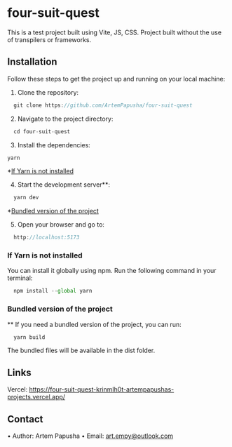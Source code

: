 # four-suit-quest

This is a test project built using Vite, JS, CSS. Project built without the use of transpilers or frameworks.

## Installation

Follow these steps to get the project up and running on your local machine:

1. Clone the repository:

```js
  git clone https://github.com/ArtemPapusha/four-suit-quest
```

2. Navigate to the project directory:

```js
  cd four-suit-quest
```

3. Install the dependencies:

```js
yarn
```

*[If Yarn is not installed](#if-yarn-is-not-installed)

4. Start the development server**:

```js
  yarn dev
```

*[Bundled version of the project](#bundled-version-of-the-project)

5. Open your browser and go to:

```js
  http://localhost:5173
```

### If Yarn is not installed 
You can install it globally using npm. Run the following command in your terminal:

```js
  npm install --global yarn
```

### Bundled version of the project
** If you need a bundled version of the project, you can run:

```js
  yarn build
```

The bundled files will be available in the dist folder.

## Links

Vercel: https://four-suit-quest-krinmlh0t-artempapushas-projects.vercel.app/

## Contact

• Author: Artem Papusha • Email: art.empy@outlook.com
